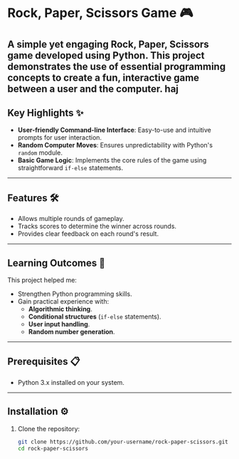 # Rock, Paper, Scissors Game 🎮

A simple yet engaging **Rock, Paper, Scissors** game developed using Python. This project demonstrates the use of essential programming concepts to create a fun, interactive game between a user and the computer.
haj
---

## Key Highlights ✨
- **User-friendly Command-line Interface**: Easy-to-use and intuitive prompts for user interaction.
- **Random Computer Moves**: Ensures unpredictability with Python's `random` module.
- **Basic Game Logic**: Implements the core rules of the game using straightforward `if-else` statements.

---

## Features 🛠️
- Allows multiple rounds of gameplay.
- Tracks scores to determine the winner across rounds.
- Provides clear feedback on each round's result.

---

## Learning Outcomes 📘
This project helped me:
- Strengthen Python programming skills.
- Gain practical experience with:
  - **Algorithmic thinking**.
  - **Conditional structures** (`if-else` statements).
  - **User input handling**.
  - **Random number generation**.

---

## Prerequisites 📋
- Python 3.x installed on your system.

---

## Installation ⚙️
1. Clone the repository:
   ```bash
   git clone https://github.com/your-username/rock-paper-scissors.git
   cd rock-paper-scissors
